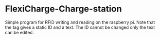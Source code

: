 # FlexiCharge-Charge-station
Simple program for RFID writing and reading on the raspberry pi.
Note that the tag gives a static ID and a text. The ID cannot be changed only the text can be edited.
